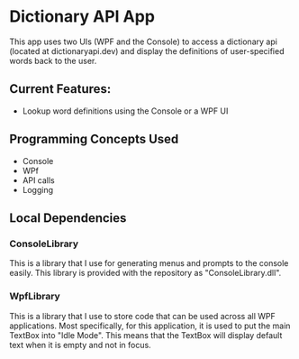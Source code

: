 # Dictionary API App

This app uses two UIs (WPF and the Console) to access a dictionary api (located at dictionaryapi.dev) and display the definitions of user-specified words back to the user.


## Current Features:
- Lookup word definitions using the Console or a WPF UI


## Programming Concepts Used
- Console
- WPf
- API calls
- Logging


## Local Dependencies
### ConsoleLibrary
This is a library that I use for generating menus and prompts to the console easily. This library is provided with the repository as "ConsoleLibrary.dll".

### WpfLibrary
This is a library that I use to store code that can be used across all WPF applications. Most specifically, for this application, it is used to put the main TextBox into "Idle Mode". This means that the TextBox will display default text when it is empty and not in focus.
